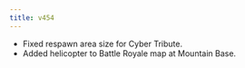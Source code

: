 ```yaml
---
title: v454
---
```


- Fixed respawn area size for Cyber Tribute.
- Added helicopter to Battle Royale map at Mountain Base.

